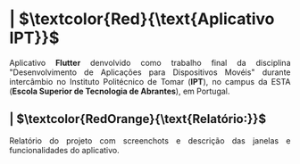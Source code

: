 # | $\textcolor{Red}{\text{Aplicativo IPT}}$

<p align = "justify">
  Aplicativo <b>Flutter</b> denvolvido como trabalho final da disciplina "Desenvolvimento de Aplicações para Dispositivos Movéis"
  durante intercâmbio no Instituto Politécnico de Tomar (<b>IPT</b>), no campus da ESTA (<b>Escola Superior de Tecnologia de Abrantes</b>), em Portugal.
</p>


## | $\textcolor{RedOrange}{\text{Relatório:}}$
<p align = "justify">
  Relatório do projeto com screenchots e descrição das janelas e funcionalidades do aplicativo. 
</p>